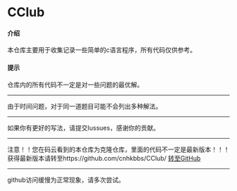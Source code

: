 # CClub

#### 介绍
本仓库主要用于收集记录一些简单的c语言程序，所有代码仅供参考。
#### 提示
仓库内的所有代码不一定是对一些问题的最优解。
****
由于时间问题，对于同一道题目可能不会列出多种解法。
****
如果你有更好的写法，请提交Iussues，感谢你的贡献。
****
注意！！您在码云看到的本仓库为克隆仓库，里面的代码不一定是最新版本！！！获得最新版本请转至https://github.com/cnhkbbs/CClub/
[转至GitHub](https://github.com/cnhkbbs/CClub/)
****
github访问缓慢为正常现象，请多次尝试。

